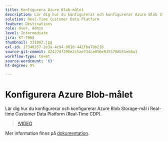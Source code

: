 ```yaml
---
title: Konfigurera Azure Blob-målet
description: Lär dig hur du konfigurerar och konfigurerar Azure Blob Storage-mål i Real-time Customer Data Platform (Real-Time CDP).
solution: Real-Time Customer Data Platform
feature: Destinations
role: User, Admin
level: Intermediate
jira: KT-7068
thumbnail: 331082.jpg
exl-id: 17340357-2e3a-4c94-b010-442fba70b216
source-git-commit: 42427df298e2c5ae734ce050e935378db51e66a1
workflow-type: tm+mt
source-wordcount: '63'
ht-degree: 0%

---
```


# Konfigurera Azure Blob-målet

Lär dig hur du konfigurerar och konfigurerar Azure Blob Storage-mål i Real-time Customer Data Platform (Real-Time CDP).

>[!VIDEO](https://video.tv.adobe.com/v/331082/?quality=12&learn=on)

Mer information finns på [dokumentation](https://experienceleague.adobe.com/docs/experience-platform/destinations/catalog/cloud-storage/azure-blob.html).
